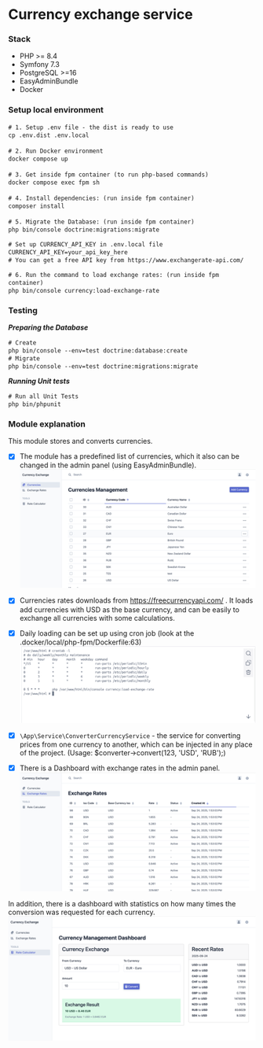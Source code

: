 # Currency exchange service

### Stack
- PHP >= 8.4
- Symfony 7.3
- PostgreSQL >=16
- EasyAdminBundle
- Docker

### Setup local environment

```shell
# 1. Setup .env file - the dist is ready to use
cp .env.dist .env.local

# 2. Run Docker environment
docker compose up

# 3. Get inside fpm container (to run php-based commands)
docker compose exec fpm sh

# 4. Install dependencies: (run inside fpm container)
composer install

# 5. Migrate the Database: (run inside fpm container)
php bin/console doctrine:migrations:migrate

```

```dotenv
# Set up CURRENCY_API_KEY in .env.local file
CURRENCY_API_KEY=your_api_key_here
# You can get a free API key from https://www.exchangerate-api.com/

```

```shell
# 6. Run the command to load exchange rates: (run inside fpm container)
php bin/console currency:load-exchange-rate

```


### Testing

***Preparing the Database***
```shell
# Create
php bin/console --env=test doctrine:database:create
# Migrate
php bin/console --env=test doctrine:migrations:migrate
```

***Running Unit tests***
```shell
# Run all Unit Tests
php bin/phpunit

```


### Module explanation

This module stores and converts currencies.

- [x] The module has a predefined list of currencies, which it also can be changed in the admin panel (using EasyAdminBundle).
![currencies_screenshot.png](images/currencies_screenshot.png)

- [x] Currencies rates downloads from https://freecurrencyapi.com/ . It loads add currencies with USD as the base currency, and can be easily to exchange all currencies with some calculations.
- [x] Daily loading can be set up using cron job (look at the .docker/local/php-fpm/Dockerfile:63)
![crontab_l.png](images/crontab_l.png)
- [x] `\App\Service\ConverterCurrencyService` - the service for converting prices from one currency to another, which can be injected in any place of the project. (Usage: $converter->convert(123, 'USD', 'RUB');)
- [x] There is a Dashboard with exchange rates in the admin panel.
![exchange_rate.png](images/exchange_rate.png)

In addition, there is a dashboard with statistics on how many times the conversion was requested for each currency.
![dashboard.png](images/dashboard.png)
